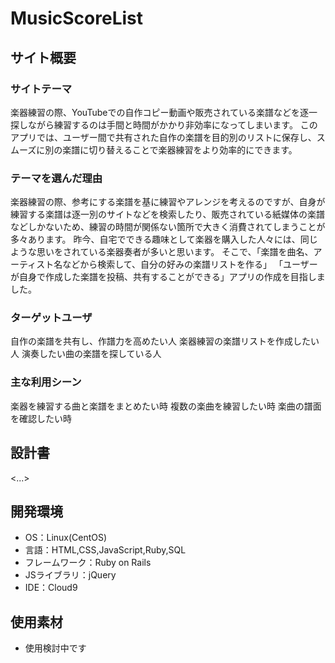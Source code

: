 # MusicScoreList

## サイト概要
### サイトテーマ
楽器練習の際、YouTubeでの自作コピー動画や販売されている楽譜などを逐一探しながら練習するのは手間と時間がかかり非効率になってしまいます。
このアプリでは、ユーザー間で共有された自作の楽譜を目的別のリストに保存し、スムーズに別の楽譜に切り替えることで楽器練習をより効率的にできます。

### テーマを選んだ理由
楽器練習の際、参考にする楽譜を基に練習やアレンジを考えるのですが、自身が練習する楽譜は逐一別のサイトなどを検索したり、販売されている紙媒体の楽譜などしかないため、練習の時間が関係ない箇所で大きく消費されてしまうことが多々あります。
昨今、自宅でできる趣味として楽器を購入した人々には、同じような思いをされている楽器奏者が多いと思います。
そこで、「楽譜を曲名、アーティスト名などから検索して、自分の好みの楽譜リストを作る」
「ユーザーが自身で作成した楽譜を投稿、共有することができる」アプリの作成を目指しました。

### ターゲットユーザ
自作の楽譜を共有し、作譜力を高めたい人
楽器練習の楽譜リストを作成したい人
演奏したい曲の楽譜を探している人

### 主な利用シーン
楽器を練習する曲と楽譜をまとめたい時
複数の楽曲を練習したい時
楽曲の譜面を確認したい時

## 設計書
<...>

## 開発環境
- OS：Linux(CentOS)
- 言語：HTML,CSS,JavaScript,Ruby,SQL
- フレームワーク：Ruby on Rails
- JSライブラリ：jQuery
- IDE：Cloud9

## 使用素材
- 使用検討中です